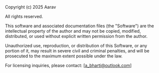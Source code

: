 Copyright (c) 2025 Aarav

All rights reserved.

This software and associated documentation files (the "Software") are the
intellectual property of the author and may not be copied, modified,
distributed, or used without explicit written permission from the author.

Unauthorized use, reproduction, or distribution of this Software, or any
portion of it, may result in severe civil and criminal penalties, and will be
prosecuted to the maximum extent possible under the law.

For licensing inquiries, please contact: [a_bharti@outlook.com]
